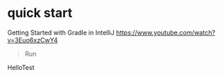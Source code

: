 # quick start

Getting Started with Gradle in IntelliJ
https://www.youtube.com/watch?v=3Euo6xzCwY4

> Run

HelloTest
